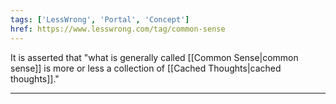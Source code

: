 ```yaml
---
tags: ['LessWrong', 'Portal', 'Concept']
href: https://www.lesswrong.com/tag/common-sense
---
```


It is asserted that "what is generally called [[Common Sense|common sense]] is more or less a collection of [[Cached Thoughts|cached thoughts]]."



---

